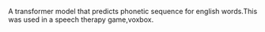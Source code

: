 A transformer model that predicts phonetic sequence for english words.This was used in a speech therapy game,voxbox.
